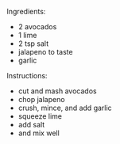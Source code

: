 Ingredients:
- 2 avocados
- 1 lime
- 2 tsp salt
- jalapeno to taste
- garlic

Instructions:
- cut and mash avocados
- chop jalapeno
- crush, mince, and add garlic
- squeeze lime
- add salt
- and mix well
